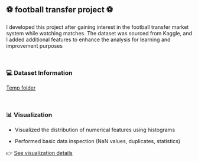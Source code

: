 ## ⚽ football transfer project ⚽

I developed this project after gaining interest in the football transfer market system while watching matches. The dataset was sourced from Kaggle, and I added additional features to enhance the analysis for learning and improvement purposes

<br/>

### 💻 Dataset Information

[Temp folder](soccer%20market%20project/Temp%20folder)

<br/>

### 📊 Visualization

- Visualized the distribution of numerical features using histograms
  
- Performed basic data inspection (NaN values, duplicates, statistics)

👉 [See visualization details](https://github.com/LeeYuchan75/football-transfer-project/blob/main/soccer%20market%20project/visualization/visualization_class.py)
